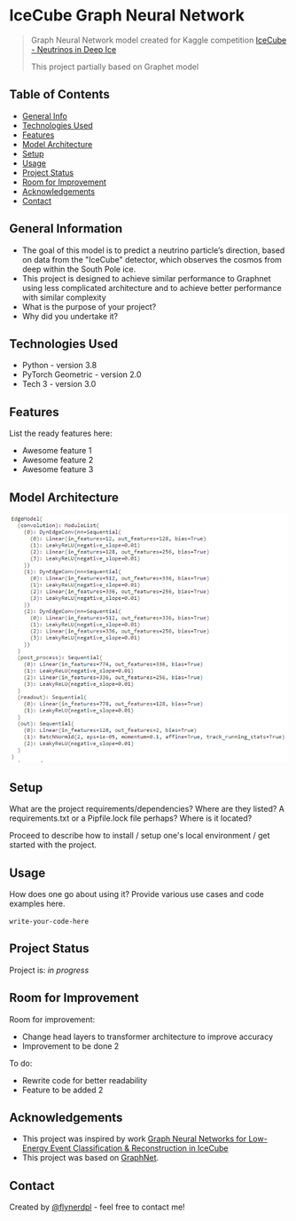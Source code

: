 # IceCube Graph Neural Network
> Graph Neural Network model created for Kaggle competition [IceCube - Neutrinos in Deep Ice](https://www.kaggle.com/competitions/icecube-neutrinos-in-deep-ice)
> 
> This project partially based on Graphet model

## Table of Contents
* [General Info](#general-information)
* [Technologies Used](#technologies-used)
* [Features](#features)
* [Model Architecture](#model-architecture)
* [Setup](#setup)
* [Usage](#usage)
* [Project Status](#project-status)
* [Room for Improvement](#room-for-improvement)
* [Acknowledgements](#acknowledgements)
* [Contact](#contact)
<!-- * [License](#license) -->


## General Information
- The goal of this model is to predict a neutrino particle’s direction, based on data from the "IceCube" detector, which observes the cosmos from deep within the South Pole ice.
- This project is designed to achieve similar performance to Graphnet using less complicated architecture and to achieve better performance with similar complexity
- What is the purpose of your project?
- Why did you undertake it?
<!-- You don't have to answer all the questions - just the ones relevant to your project. -->


## Technologies Used
- Python - version 3.8
- PyTorch Geometric - version 2.0
- Tech 3 - version 3.0


## Features
List the ready features here:
- Awesome feature 1
- Awesome feature 2
- Awesome feature 3


## Model Architecture
![Layers](./Img/Layers.png)
<!-- If you have screenshots you'd like to share, include them here. -->


## Setup
What are the project requirements/dependencies? Where are they listed? A requirements.txt or a Pipfile.lock file perhaps? Where is it located?

Proceed to describe how to install / setup one's local environment / get started with the project.


## Usage
How does one go about using it?
Provide various use cases and code examples here.

`write-your-code-here`


## Project Status
Project is: _in progress_


## Room for Improvement

Room for improvement:
- Change head layers to transformer architecture to improve accuracy
- Improvement to be done 2

To do:
- Rewrite code for better readability
- Feature to be added 2


## Acknowledgements
- This project was inspired by work [Graph Neural Networks for Low-Energy Event Classification & Reconstruction in IceCube](https://arxiv.org/abs/2209.03042)
- This project was based on [GraphNet](https://github.com/graphnet-team/graphnet).


## Contact
Created by [@flynerdpl](https://www.flynerd.pl/) - feel free to contact me!


<!-- Optional -->
<!-- ## License -->
<!-- This project is open source and available under the [... License](). -->

<!-- You don't have to include all sections - just the one's relevant to your project -->
